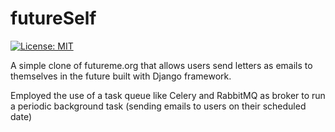 # futureSelf

[![License: MIT](https://img.shields.io/badge/License-MIT-yellow.svg)](https://opensource.org/licenses/MIT) 

A simple clone of futureme.org that allows users send letters as emails to themselves in the future built with Django framework.

<p> Employed the use of a task queue like Celery and RabbitMQ as broker to run a periodic background task (sending emails to users on their scheduled date) </p>
